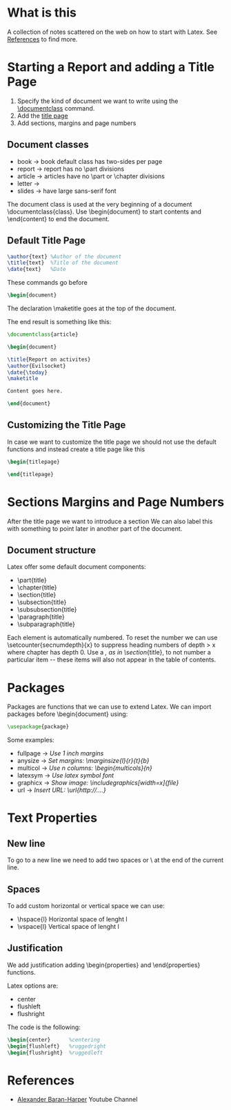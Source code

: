 # What is this
A collection of notes scattered on the web on how to start with Latex.
See [References](#references) to find more.

# Starting a Report and adding a Title Page
1. Specify the kind of document we want to write using the [\documentclass](#document-classes) command.
1. Add the [title page](#default-title-page)
1. Add sections, margins and page numbers

## Document classes
* book -> book default class has two-sides per page
* report -> report has no \part divisions
* article -> articles have no \part or \chapter divisions
* letter -> 
* slides -> have large sans-serif font

The document class is used at the very beginning of a document \documentclass{class}.
Use \begin{document} to start contents and \end{content} to end the document.

## Default Title Page

```Latex
\author{text} %Author of the document
\title{text}  %Title of the document
\date{text}   %Date
```

These commands go before 
```Latex
\begin{document} 
```
The declaration \maketitle goes at the top of the document.

The end result is something like this:

```Latex
\documentclass{article}

\begin{document}

\title{Report on activites}
\author{Evilsocket}
\date{\today}
\maketitle

Content goes here.

\end{document}

```

## Customizing the Title Page
In case we want to customize the title page we should not use the default functions and instead create a title page like this

```Latex
\begin{titlepage}

\end{titlepage}
```

# Sections Margins and Page Numbers
After the title page we want to introduce a section
We can also label this with something to point later
in another part of the document.

## Document structure
Latex offer some default document components:
* \part{title}
* \chapter{title}
* \section{title}
* \subsection{title}
* \subsubsection{title}
* \paragraph{title}
* \subparagraph{title}

Each element is automatically numbered. To reset the number we can use
\setcounter{secnumdepth}{x} to suppress heading numbers of depth > x
where chapter has depth 0. Use a *, as in \section*{title}, to not number a particular item -- these items will
also not appear in the table of contents.

# Packages
Packages are functions that we can use to extend Latex.
We can import packages before \begin{document} using:

```Latex
\usepackage{package}
```
Some examples:
* fullpage  ->  _Use 1 inch margins_
* anysize   ->  _Set margins: \marginsize{l}{r}{t}{b}_
* multicol  ->  _Use n columns: \begin{multicols}{n}_
* latexsym  ->  _Use latex symbol font_
* graphicx  ->  _Show image: \includegraphics[width=x]{file}_
* url       ->  _Insert URL: \url{http://....}_

# Text Properties

## New line
To go to a new line we need to add two spaces or \\ at the end of the current line.

## Spaces
To add custom horizontal or vertical space we can use:
* \hspace{l}     Horizontal space of lenght l 
* \vspace{l}     Vertical space of lenght l 

## Justification
We add justification adding \begin{properties} and \end{properties} functions.

Latex options are:
* center
* flushleft
* flushright

The code is the following:

```Latex
\begin{center}      %centering
\begin{flushleft}   %ruggedright
\begin{flushright}  %ruggedleft
```

# References
* [Alexander Baran-Harper](https://www.youtube.com/channel/UC_aQTJgfrnCb8coPbZ5cgJw) Youtube Channel


